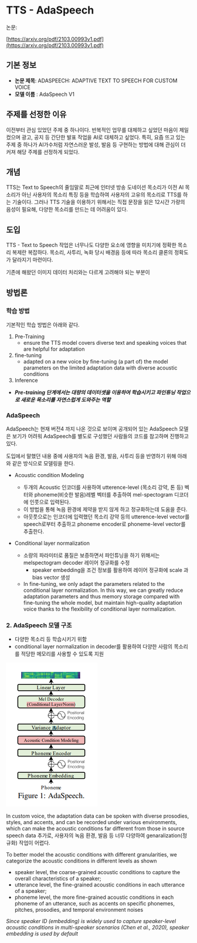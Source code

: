 # TTS - AdaSpeech

논문: 

[https://arxiv.org/pdf/2103.00993v1.pdf](https://arxiv.org/pdf/2103.00993v1.pdf)

## 기본 정보

- **논문 제목**: ADASPEECH: ADAPTIVE TEXT TO SPEECH FOR CUSTOM VOICE
- **모델 이름** : AdaSpeech V1

## 주제를 선정한 이유

이전부터 관심 있었던 주제 중 하나이다. 반복적인 업무를 대체하고 싶었던 마음이 제일 컸으며 광고, 공지 등 간단한 발표 작업을 AI로 대체하고 싶었다. 특히, 요즘 뜨고 있는 주제 중 하나가 AI가수처럼 자연스러운 발성, 발음 등 구현하는 방법에 대해 관심이 더 커져 해당 주제를 선정하게 되었다.


## 개념

TTS는 Text to Speech의 줄임말로 최근에 인터넷 방송 도네이션 목소리가 이전 AI 목소리가 아닌 사용자의 목소리 특징 등을 학습하여 사용자의 고유의 목소리로 TTS를 하는 기술이다.  그러나 TTS 기술을 이용하기 위해서는 직접 문장을 읽은 12시간 가량의 음성이 필요해, 다양한 목소리를 만드는 데 어려움이 있다.



## 도입

TTS - Text to Speech 작업은 너무나도 다양한 요소에 영향을 미치기에 정확한 목소리 복제란 복잡하다. 목소리, 사투리, 녹화 당시 배경음 등에 따라 목소리 클론의 정확도가 달라지기 마련이다.

기존에 해왔던 이미지 데이터 처리와는 다르게 고려해야 되는 부분이 

## 방법론

### 학습 방법

기본적인 학습 방법은 아래와 같다.


1. Pre-Training
    - ensure the TTS model covers diverse text and speaking voices that are helpful for adaptation
2. fine-tuning
    - adapted on a new voice by fine-tuning (a part of) the model parameters on the limited adaptation data with diverse acoustic conditions
3. Inference

- ***Pre-training 단계에서는 대량의 데이터셋을 이용하여 학습시키고 파인튜닝 작업으로 새로운 목소리를 자연스럽게 도와주는 역할***

### AdaSpeech

AdaSpeech는 현재 버전4 까지 나온 것으로 보이며 공개되어 있는 AdaSpeech 모델은 보기가 어려워 AdaSpeech를 별도로 구성했던 사람들의 코드를 참고하며 진행하고 있다.

도입에서 말했던 내용 중에 사용자의 녹음 환경, 발음, 사투리 등을 반영하기 위해 아래와 같은 방식으로 모델링을 한다. 


- Acoustic condition Modeling
    - 두개의 Acoustic 인코더를 사용하여 utterence-level (목소리 강약, 톤 등) 벡터와 phoneme(비슷한 발음)레벨 벡터를  추출하여 mel-spectogram 디코더에 인풋으로 입력된다.
    - 이 방법을 통해 녹음 환경에 제약을 받지 않게 하고 정규화하는데 도움을 준다.
    - 아웃풋으로는 인코더에 입력했던 목소리 강약 등의 utterence-level vector를 speech로부터 추출하고 phoneme encoder로 phoneme-level vector를 추출한다.

- Conditional layer normalization
    - 소량의 파라미터로 품질은 보증하면서 파인튜닝을 하기 위해서는 melspectogram decoder 레이어 정규화를 수정
        - speaker embedding을 조건 정보를 활용하여 레이어 정규화에 scale 과 bias vector 생성
    - In fine-tuning, we only adapt the parameters related to the conditional layer normalization. In this way, we can greatly reduce adaptation parameters and thus memory storage compared with fine-tuning the whole model, but maintain high-quality adaptation voice thanks to the flexibility of conditional layer normalization.

### 2. AdaSpeech 모델 구조

- 다양한 목소리 등 학습시키기 위함
- conditional layer normalization in decoder를 활용하여 다양한 사람의 목소리를 적당한 메모리를 사용할 수 있도록 지원

![adaSpeech](/docs/Img/adaSpeech.png)

In custom voice, the adaptation data can be spoken with diverse prosodies, styles, and accents, and can be recorded under various environments, which can make the acoustic conditions far different from those in source speech data
추가로, 사용자의 녹음 환경, 발음 등 너무 다양하여 genaralization(정규화) 작업이 어렵다.

To better model the acoustic conditions with different granularities, we categorize the acoustic
conditions in different levels as shown

- speaker level, the coarse-grained acoustic conditions to capture the overall characteristics of a speaker;
- utterance level, the fine-grained acoustic conditions in each utterance of a speaker;
- phoneme level, the more fine-grained acoustic conditions in each phoneme of an utterance, such as accents on specific phonemes, pitches, prosodies, and temporal environment noises

*Since speaker ID (embedding) is widely used to capture speaker-level acoustic conditions in multi-speaker scenarios (Chen et al., 2020), speaker embedding is used by default*